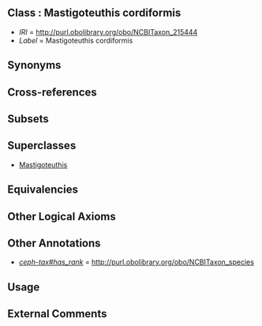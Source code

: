 
## Class : Mastigoteuthis cordiformis

 * *IRI* = http://purl.obolibrary.org/obo/NCBITaxon_215444
 * *Label* = Mastigoteuthis cordiformis

## Synonyms


## Cross-references


## Subsets


## Superclasses

 * [Mastigoteuthis](../../NCBITaxon/30/NCBITaxon_61730.md)

## Equivalencies


## Other Logical Axioms


## Other Annotations

 * *[ceph-tax#has_rank](../../ceph-tax#has/nk/ceph-tax#has_rank.md)* = http://purl.obolibrary.org/obo/NCBITaxon_species

## Usage


## External Comments

